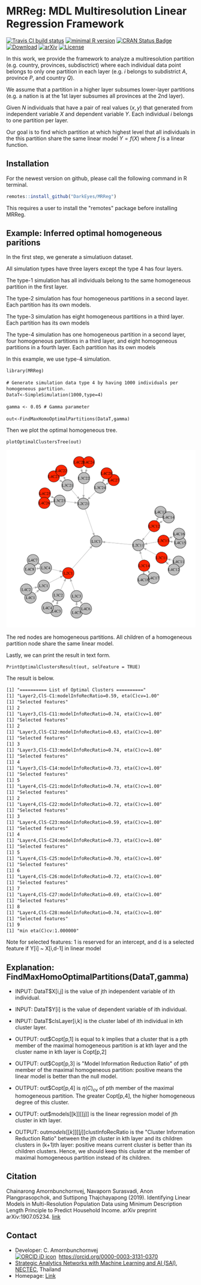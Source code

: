 MRReg: MDL Multiresolution Linear Regression Framework
==========================================================
[![Travis CI build status](https://travis-ci.com/DarkEyes/MRReg.svg?branch=master)](https://travis-ci.com/DarkEyes/MRReg/)
[![minimal R version](https://img.shields.io/badge/R%3E%3D-3.5.0-6666ff.svg)](https://cran.r-project.org/)
[![CRAN Status Badge](https://www.r-pkg.org/badges/version-last-release/MRReg)](https://cran.r-project.org/package=MRReg)
[![Download](https://cranlogs.r-pkg.org/badges/grand-total/MRReg)](https://cran.r-project.org/package=MRReg)
[![arXiv](https://img.shields.io/badge/cs.LG-arXiv%3A1907.05234-B31B1B.svg)](https://arxiv.org/abs/1907.05234/)
[![License](https://img.shields.io/badge/License-MIT%203-orange.svg)](https://spdx.org/licenses/MIT.html)

 In this work, we provide the framework to analyze a multiresolution partition (e.g. country, provinces, subdisctrict) where each individual data point belongs to only one partition in each layer (e.g. $i$ belongs to subdistrict $A$, province $P$, and country $Q$).

We assume that a partition in a higher layer subsumes lower-layer partitions (e.g. a nation is at the 1st layer subsumes all provinces at the 2nd layer). 

Given $N$ individuals that have a pair of real values $(x,y)$ that generated from  independent variable $X$ and dependent variable $Y$.
Each individual $i$ belongs to one partition per layer.

Our goal is to find which partition at which highest level that all individuals  in the this partition share the same linear model $Y=f(X)$ where $f$ is a linear function.


Installation
------------

For the newest version on github, please call the following command in R terminal.


``` r
remotes::install_github("DarkEyes/MRReg")
```
This requires a user to install the "remotes" package before installing MRReg.

Example: Inferred optimal homogeneous paritions
----------------------------------------------------------------------------------

In the first step, we generate a simulatiuon dataset.

All simulation types have three layers except the type 4 has four layers.

The type-1 simulation has all individuals belong to the same homogeneous partition in the first layer.

The type-2 simulation has four homogeneous partitions in a second layer. Each partition has its own models.

The type-3 simulation has eight homogeneous partitions in a third layer. Each partition has its own models

The type-4 simulation has one homogeneous partition in a second layer, four homogeneous partitions in a third layer, and eight homogeneous partitions in a fourth layer. Each partition has its own models

In this example, we use type-4 simulation.


```{r}
library(MRReg)

# Generate simulation data type 4 by having 1000 individuals per homogeneous partition.
DataT<-SimpleSimulation(1000,type=4)

gamma <- 0.05 # Gamma parameter

out<-FindMaxHomoOptimalPartitions(DataT,gamma)

```
Then we plot the optimal homogeneous tree.

```{r}
plotOptimalClustersTree(out)
```

<img src="https://github.com/DarkEyes/MRReg/raw/master/man/FIG/Htree.png" width="600">

The red nodes are homogeneous partitions.
All children of a homogeneous partition node share the same linear model.


Lastly, we can print the result in text form.


```{r}
PrintOptimalClustersResult(out, selFeature = TRUE)
```
The result is below.
```{r}
[1] "========== List of Optimal Clusters =========="
[1] "Layer2,ClS-C1:modelInfoRecRatio=0.59, eta(C)cv=1.00"
[1] "Selected features"
[1] 2
[1] "Layer3,ClS-C11:modelInfoRecRatio=0.74, eta(C)cv=1.00"
[1] "Selected features"
[1] 2
[1] "Layer3,ClS-C12:modelInfoRecRatio=0.63, eta(C)cv=1.00"
[1] "Selected features"
[1] 3
[1] "Layer3,ClS-C13:modelInfoRecRatio=0.74, eta(C)cv=1.00"
[1] "Selected features"
[1] 4
[1] "Layer3,ClS-C14:modelInfoRecRatio=0.73, eta(C)cv=1.00"
[1] "Selected features"
[1] 5
[1] "Layer4,ClS-C21:modelInfoRecRatio=0.74, eta(C)cv=1.00"
[1] "Selected features"
[1] 2
[1] "Layer4,ClS-C22:modelInfoRecRatio=0.72, eta(C)cv=1.00"
[1] "Selected features"
[1] 3
[1] "Layer4,ClS-C23:modelInfoRecRatio=0.59, eta(C)cv=1.00"
[1] "Selected features"
[1] 4
[1] "Layer4,ClS-C24:modelInfoRecRatio=0.73, eta(C)cv=1.00"
[1] "Selected features"
[1] 5
[1] "Layer4,ClS-C25:modelInfoRecRatio=0.70, eta(C)cv=1.00"
[1] "Selected features"
[1] 6
[1] "Layer4,ClS-C26:modelInfoRecRatio=0.72, eta(C)cv=1.00"
[1] "Selected features"
[1] 7
[1] "Layer4,ClS-C27:modelInfoRecRatio=0.69, eta(C)cv=1.00"
[1] "Selected features"
[1] 8
[1] "Layer4,ClS-C28:modelInfoRecRatio=0.74, eta(C)cv=1.00"
[1] "Selected features"
[1] 9
[1] "min eta(C)cv:1.000000"
```
Note for selected features: 1 is reserved for an intercept, and d is a selected feature if Y[i] ~ X[i,d-1] in linear model

Explanation: FindMaxHomoOptimalPartitions(DataT,gamma)
----------------------------------------------------------------------------------

- INPUT: DataT$X[i,j] is the value of jth independent variable of ith individual. 
- INPUT: DataT$Y[i] is the value of dependent variable of ith individual. 
- INPUT: DataT$clsLayer[i,k] is the cluster label of ith individual in kth cluster layer.

- OUTPUT: out$Copt[p,1] is equal to k implies that a cluster that is a pth member of the maximal homogeneous partition is at kth layer and the cluster name in kth layer is Copt[p,2]
- OUTPUT: out$Copt[p,3] is "Model Information Reduction Ratio" of pth member of the maximal homogeneous partition: positive means the linear model is better than the null model.
- OUTPUT: out$Copt[p,4] is $\eta( {C} )_{\text{cv}}$  of pth member of the maximal homogeneous partition. The greater Copt[p,4], the higher homogeneous degree of this cluster.
- OUTPUT: out$models[[k]][[j]] is the linear regression model of jth cluster in kth layer.
- OUTPUT: out$models[[k]][[j]]$clustInfoRecRatio is the "Cluster Information Reduction Ratio" between the jth cluster in kth layer and its children clusters in (k+1)th layer: positive means current cluster is better than its children clusters. Hence, we should keep this cluster at the member of maximal homogeneous partition instead of its children. 

Citation
----------------------------------------------------------------------------------
Chainarong Amornbunchornvej, Navaporn Surasvadi, Anon Plangprasopchok, and Suttipong Thajchayapong (2019). Identifying Linear Models in Multi-Resolution Population Data using Minimum Description Length Principle to Predict Household Income. arXiv preprint arXiv:1907.05234. <a href="https://arxiv.org/abs/1907.05234">link</a>

Contact
----------------------------------------------------------------------------------
- Developer: C. Amornbunchornvej<div itemscope itemtype="https://schema.org/Person"><a itemprop="sameAs" content="https://orcid.org/0000-0003-3131-0370" href="https://orcid.org/0000-0003-3131-0370" target="orcid.widget" rel="noopener noreferrer" style="vertical-align:top;"><img src="https://orcid.org/sites/default/files/images/orcid_16x16.png" style="width:1em;margin-right:.5em;" alt="ORCID iD icon">https://orcid.org/0000-0003-3131-0370</a></div>
- <a href="https://www.nectec.or.th/en/research/dsaru/dsarg-sai.html">Strategic Analytics Networks with Machine Learning and AI (SAI)</a>, <a href="https://www.nectec.or.th/en/">NECTEC</a>, Thailand
- Homepage: <a href="https://sites.google.com/view/amornbunchornvej/home">Link</a>
 
